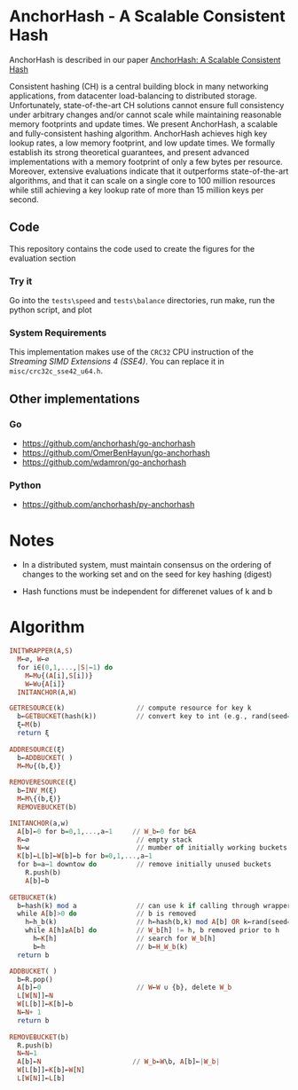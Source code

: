 # AnchorHash - A Scalable Consistent Hash

AnchorHash is described in our paper [AnchorHash: A Scalable Consistent Hash](https://arxiv.org/abs/1812.09674)

Consistent hashing (CH) is a central building block in many networking applications, from datacenter load-balancing to distributed storage. Unfortunately, state-of-the-art CH solutions cannot ensure full consistency under arbitrary changes and/or cannot scale while maintaining reasonable memory footprints and update times. We present AnchorHash, a scalable and fully-consistent hashing algorithm. AnchorHash achieves high key lookup rates, a low memory footprint, and low update times. We formally establish its strong theoretical guarantees, and present advanced implementations with a memory footprint of only a few bytes per resource. Moreover, extensive evaluations indicate that it outperforms state-of-the-art algorithms, and that it can scale on a single core to 100 million resources while still achieving a key lookup rate of more than 15 million keys per second.

## Code
This repository contains the code used to create the figures for the evaluation section

### Try it
Go into the `tests\speed` and `tests\balance` directories, run make, run the python script, and plot

### System Requirements
This implementation makes use of the `CRC32` CPU instruction of the *Streaming SIMD Extensions 4 (SSE4)*. You can replace it in `misc/crc32c_sse42_u64.h`. 

## Other implementations

### Go

- https://github.com/anchorhash/go-anchorhash
- https://github.com/OmerBenHayun/go-anchorhash
- https://github.com/wdamron/go-anchorhash

### Python
- https://github.com/anchorhash/py-anchorhash

# Notes

* In a distributed system, must maintain consensus on the ordering of changes to the working set and on the seed for key hashing (digest)

* Hash functions must be independent for differenet values of k and b


# Algorithm

```hs
INITWRAPPER(A,S)
  M←∅, W←∅
  for i∈(0,1,...,|S|−1) do 
    M←M∪{(A[i],S[i])}
    W←W∪{A[i]}
  INITANCHOR(A,W)

GETRESOURCE(k)                  // compute resource for key k 
  b←GETBUCKET(hash(k))          // convert key to int (e.g., rand(seed=k)) and call anchorHash
  ξ←M(b)
  return ξ
  
ADDRESOURCE(ξ)
  b←ADDBUCKET( )
  M←M∪{(b,ξ)}
  
REMOVERESOURCE(ξ)
  b←INV_M(ξ)
  M←M\{(b,ξ)}
  REMOVEBUCKET(b)
```

```hs
INITANCHOR(a,w)
  A[b]←0 for b=0,1,...,a−1     // W_b←0 for b∈A
  R←∅                           // empty stack
  N←w                           // mumber of initially working buckets
  K[b]←L[b]←W[b]←b for b=0,1,...,a−1
  for b=a−1 downtow do          // remove initially unused buckets
    R.push(b)
    A[b]←b
    
GETBUCKET(k)
  b←hash(k) mod a               // can use k if calling through wrapper at it is already hash(key)
  while A[b]>0 do               // b is removed
    h←h_b(k)                    // h←hash(b,k) mod A[b] OR k←rand(seed=k), h←k mod A[b]
    while A[h]≥A[b] do          // W_b[h] != h, b removed prior to h
      h←K[h]                    // search for W_b[h]
      b←h                       // b←H_W_b(k)
  return b

ADDBUCKET( )
  b←R.pop()
  A[b]←0                        // W←W ∪ {b}, delete W_b
  L[W[N]]←N
  W[L[b]]←K[b]←b
  N←N+ 1
  return b
  
REMOVEBUCKET(b)
  R.push(b)
  N←N−1
  A[b]←N                       // W_b←W\b, A[b]←|W_b|
  W[L[b]]←K[b]←W[N]
  L[W[N]]←L[b]
```
